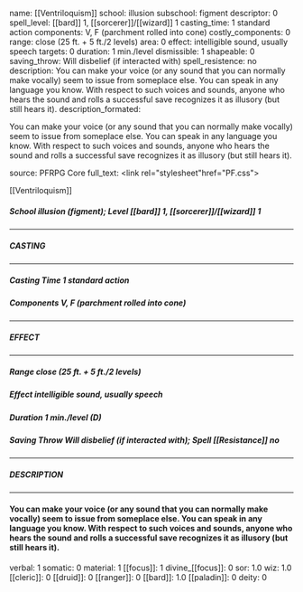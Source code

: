 name: [[Ventriloquism]]
school: illusion
subschool: figment
descriptor: 0
spell_level: [[bard]] 1, [[sorcerer]]/[[wizard]] 1
casting_time: 1 standard action
components: V, F (parchment rolled into cone)
costly_components: 0
range: close (25 ft. + 5 ft./2 levels)
area: 0
effect: intelligible sound, usually speech
targets: 0
duration: 1 min./level
dismissible: 1
shapeable: 0
saving_throw: Will disbelief (if interacted with)
spell_resistence: no
description: You can make your voice (or any sound that you can normally make vocally) seem to issue from someplace else. You can speak in any language you know. With respect to such voices and sounds, anyone who hears the sound and rolls a successful save recognizes it as illusory (but still hears it).
description_formated: <p>You can make your voice (or any sound that you can normally make vocally) seem to issue from someplace else. You can speak in any language you know. With respect to such voices and sounds, anyone who hears the sound and rolls a successful save recognizes it as illusory (but still hears it).</p>
source: PFRPG Core
full_text: <link rel="stylesheet"href="PF.css"><div class="heading"><p class="alignleft">[[Ventriloquism]]</p><div style="clear: both;"></div></div><div><h5><b>School </b>illusion (figment); <b>Level </b>[[bard]] 1, [[sorcerer]]/[[wizard]] 1</h5></div><hr/><div><h5><b>CASTING</b></h5></div><hr/><div><h5><b>Casting Time </b>1 standard action</h5><h5><b>Components </b>V, F (parchment rolled into cone)</h5></div><hr/><div><h5><b>EFFECT</b></h5></div><hr/><div><h5><b>Range </b>close (25 ft. + 5 ft./2 levels)</h5><h5><b>Effect </b>intelligible sound, usually speech</h5><h5><b>Duration </b>1 min./level (D)</h5><h5><b>Saving Throw </b>Will disbelief (if interacted with); <b>Spell [[Resistance]] </b>no</h5></div><hr/><div><h5><b>DESCRIPTION</b></h5></div><hr/><div><h4><p>You can make your voice (or any sound that you can normally make vocally) seem to issue from someplace else. You can speak in any language you know. With respect to such voices and sounds, anyone who hears the sound and rolls a successful save recognizes it as illusory (but still hears it).</p></h4></div>
verbal: 1
somatic: 0
material: 1
[[focus]]: 1
divine_[[focus]]: 0
sor: 1.0
wiz: 1.0
[[cleric]]: 0
[[druid]]: 0
[[ranger]]: 0
[[bard]]: 1.0
[[paladin]]: 0
deity: 0
